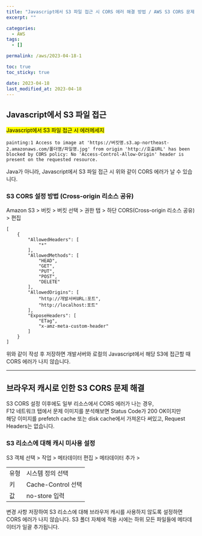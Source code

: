 ```yaml
---
title: "Javascript에서 S3 파일 접근 시 CORS 에러 해결 방법 / AWS S3 CORS 문제 해결"
excerpt: ""

categories:
  - AWS
tags:
  - []

permalink: /aws/2023-04-18-1

toc: true
toc_sticky: true

date: 2023-04-18
last_modified_at: 2023-04-18
---
```


## Javascript에서 S3 파일 접근

<mark>Javascript에서 S3 파일 접근 시 에러메세지</mark>
```
painting:1 Access to image at 'https://버킷명.s3.ap-northeast-2.amazonaws.com/폴더명/파일명.jpg' from origin 'http://호출URL' has been blocked by CORS policy: No 'Access-Control-Allow-Origin' header is present on the requested resource.
```
Java가 아니라, Javascript에서 S3 파일 접근 시 위와 같이 CORS 에러가 날 수 있습니다.

### S3 CORS 설정 방법 (Cross-origin 리소스 공유)
Amazon S3 > 버킷 > 버킷 선택 > 권한 탭 > 하단 CORS(Cross-origin 리소스 공유) > 편집
```
[
    {
        "AllowedHeaders": [
            "*"
        ],
        "AllowedMethods": [
            "HEAD",
            "GET",
            "PUT",
            "POST",
            "DELETE"
        ],
        "AllowedOrigins": [
            "http://개발서버URL:포트",
            "http://localhost:포트"
        ],
        "ExposeHeaders": [
            "ETag",
            "x-amz-meta-custom-header"
        ]
    }
]
```
위와 같이 작성 후 저장하면 개발서버와 로컬의 Javascript에서 해당 S3에 접근할 때 CORS 에러가 나지 않습니다.

---

## 브라우저 캐시로 인한 S3 CORS 문제 해결

S3 CORS 설정 이후에도 일부 리소스에서 CORS 에러가 나는 경우,  
F12 네트워크 탭에서 문제 이미지를 분석해보면 Status Code가 200 OK이지만  
해당 이미지를 prefetch cache 또는 disk cache에서 가져온다 써있고, Request Headers는 없습니다.

### S3 리소스에 대해 캐시 미사용 설정
S3 객체 선택 > 작업 > 메타데이터 편집 > 메타데이터 추가 >
<table>
  <tbody>
    <tr>
      <td>유형</td>
      <td>시스템 정의 선택</td>
    </tr>
    <tr>
      <td>키</td>
      <td>Cache-Control 선택</td>
    </tr>
    <tr>
      <td>값</td>
      <td>no-store 입력</td>
    </tr>
  </tbody>
</table>
변경 사항 저장하여 S3 리소스에 대해 브라우저 캐시를 사용하지 않도록 설정하면 CORS 에러가 나지 않습니다.  
S3 폴더 자체에 적용 시에는 하위 모든 파일들에 메타데이터가 일괄 추가됩니다.
